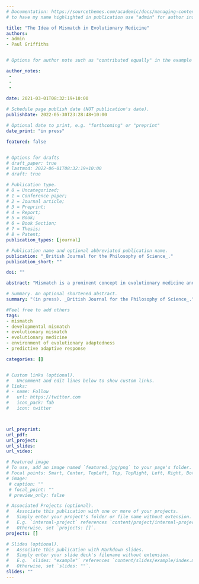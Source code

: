 ```yaml
---
# Documentation: https://sourcethemes.com/academic/docs/managing-content/
# to have my name highlighted in publication use "admin" for author instead of Pierrick Bourrat

title: "The Idea of Mismatch in Evolutionary Medicine"
authors:
- admin
- Paul Griffiths


# Options for author note such as "contributed equally" in the example below, assuming they are three authors, the third author is corresponding author.

author_notes:
 - 
 - 
 - 
 
date: 2021-03-01T08:32:19+10:00

# Schedule page publish date (NOT publication's date).
publishDate: 2022-05-30T23:28:48+10:00

# Optional date to print, e.g. "forthcoming" or "preprint"
date_print: "in press"

featured: false


# Options for drafts
# draft_paper: true
# lastmod: 2022-06-01T08:32:19+10:00
# draft: true

# Publication type.
# 0 = Uncategorized;
# 1 = Conference paper;
# 2 = Journal article;
# 3 = Preprint;
# 4 = Report;
# 5 = Book;
# 6 = Book Section;
# 7 = Thesis;
# 8 = Patent;
publication_types: [journal]

# Publication name and optional abbreviated publication name.
publication: "_British Journal for the Philosophy of Science_."
publication_short: ""

doi: ""

abstract: "Mismatch is a prominent concept in evolutionary medicine and a number of philosophers have published analyses of this concept. The word ‘mismatch’ has been used in a diversity of ways across a range of sciences, leading these authors to regard it as a vague concept in need of philosophical clarification. Here, in contrast, we concentrate on the use of mismatch in modelling and experimentation in evolutionary medicine. This reveals a rigorous theory of mismatch within which the term ‘mismatch’ is indeed used in several ways, not because it is ill-defined but because different forms of mismatch are distinguished within the theory. Contemporary evolutionary medicine has unified the idea of ‘evolutionary mismatch’, derived from the older idea of ‘adaptive lag’ in evolution, with ideas about mismatch in development and physiology derived from the Developmental Origins of Health and Disease (DOHaD) paradigm. A number of publications in evolutionary medicine have tried to make this theoretical framework explicit. We build on these to present the theory in as simple and general a form as possible. We introduce terminology, largely drawn from the existing literature, to distinguish the different forms of mismatch. This integrative theory of mismatch captures how organisms track environments across space and time on multiple scales in order to maintain an adaptive match to the environment, and how failures of adaptive tracking lead to disease. Mismatch is a productive organising concept within this theory which helps researchers articulate how physiology, development and evolution interact with one another and with environmental change to explain health outcomes."

# Summary. An optional shortened abstract.
summary: "(in press). _British Journal for the Philosophy of Science_."

#Feel free to add others
tags:
- mismatch
- developmental mismatch
- evolutionary mismatch
- evolutionary medicine
- environment of evolutionary adaptedness
- predictive adaptive response

categories: []


# Custom links (optional).
#   Uncomment and edit lines below to show custom links.
# links:
# - name: Follow
#   url: https://twitter.com
#   icon_pack: fab
#   icon: twitter



url_preprint:
url_pdf:
url_project:
url_slides:
url_video:

# Featured image
# To use, add an image named `featured.jpg/png` to your page's folder. 
# Focal points: Smart, Center, TopLeft, Top, TopRight, Left, Right, BottomLeft, Bottom, BottomRight.
# image:
 # caption: ""
 # focal_point: ""
 # preview_only: false

# Associated Projects (optional).
#   Associate this publication with one or more of your projects.
#   Simply enter your project's folder or file name without extension.
#   E.g. `internal-project` references `content/project/internal-project/index.md`.
#   Otherwise, set `projects: []`.
projects: []

# Slides (optional).
#   Associate this publication with Markdown slides.
#   Simply enter your slide deck's filename without extension.
#   E.g. `slides: "example"` references `content/slides/example/index.md`.
#   Otherwise, set `slides: ""`.
slides: ""
---
```




